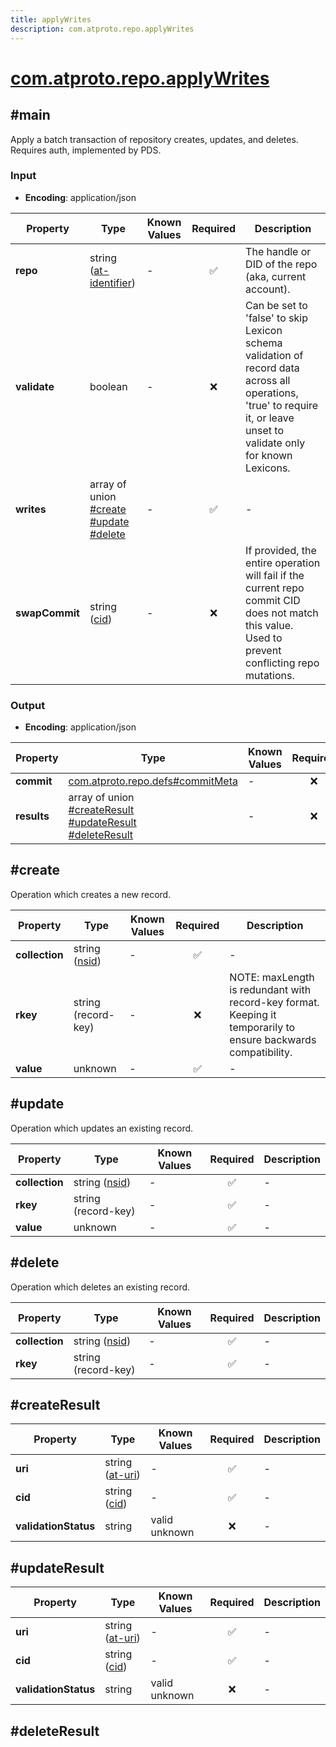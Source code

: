 ```yaml
---
title: applyWrites
description: com.atproto.repo.applyWrites
---
```


# [com.atproto.repo.applyWrites](https://github.com/myConsciousness/atproto.dart/blob/main/lexicons/com/atproto/repo/applyWrites.json)

## #main

Apply a batch transaction of repository creates, updates, and deletes. Requires auth, implemented by PDS.

### Input

- **Encoding**: application/json

| Property | Type | Known Values | Required | Description |
| --- | --- | --- | :---: | --- |
| **repo** | string ([at-identifier](https://atproto.com/specs/lexicon#at-identifier)) | - | ✅ | The handle or DID of the repo (aka, current account). |
| **validate** | boolean | - | ❌ | Can be set to 'false' to skip Lexicon schema validation of record data across all operations, 'true' to require it, or leave unset to validate only for known Lexicons. |
| **writes** | array of union<br/>[#create](#create)<br/>[#update](#update)<br/>[#delete](#delete) | - | ✅ | - |
| **swapCommit** | string ([cid](https://atproto.com/specs/repository#cid-formats)) | - | ❌ | If provided, the entire operation will fail if the current repo commit CID does not match this value. Used to prevent conflicting repo mutations. |

### Output

- **Encoding**: application/json

| Property | Type | Known Values | Required | Description |
| --- | --- | --- | :---: | --- |
| **commit** | [com.atproto.repo.defs#commitMeta](../../../../lexicons/com/atproto/repo/defs.md#commitmeta) | - | ❌ | - |
| **results** | array of union<br/>[#createResult](#createresult)<br/>[#updateResult](#updateresult)<br/>[#deleteResult](#deleteresult) | - | ❌ | - |

## #create

Operation which creates a new record.

| Property | Type | Known Values | Required | Description |
| --- | --- | --- | :---: | --- |
| **collection** | string ([nsid](https://atproto.com/specs/nsid)) | - | ✅ | - |
| **rkey** | string (record-key) | - | ❌ | NOTE: maxLength is redundant with record-key format. Keeping it temporarily to ensure backwards compatibility. |
| **value** | unknown | - | ✅ | - |

## #update

Operation which updates an existing record.

| Property | Type | Known Values | Required | Description |
| --- | --- | --- | :---: | --- |
| **collection** | string ([nsid](https://atproto.com/specs/nsid)) | - | ✅ | - |
| **rkey** | string (record-key) | - | ✅ | - |
| **value** | unknown | - | ✅ | - |

## #delete

Operation which deletes an existing record.

| Property | Type | Known Values | Required | Description |
| --- | --- | --- | :---: | --- |
| **collection** | string ([nsid](https://atproto.com/specs/nsid)) | - | ✅ | - |
| **rkey** | string (record-key) | - | ✅ | - |

## #createResult

| Property | Type | Known Values | Required | Description |
| --- | --- | --- | :---: | --- |
| **uri** | string ([at-uri](https://atproto.com/specs/at-uri-scheme)) | - | ✅ | - |
| **cid** | string ([cid](https://atproto.com/specs/repository#cid-formats)) | - | ✅ | - |
| **validationStatus** | string | valid<br/>unknown | ❌ | - |

## #updateResult

| Property | Type | Known Values | Required | Description |
| --- | --- | --- | :---: | --- |
| **uri** | string ([at-uri](https://atproto.com/specs/at-uri-scheme)) | - | ✅ | - |
| **cid** | string ([cid](https://atproto.com/specs/repository#cid-formats)) | - | ✅ | - |
| **validationStatus** | string | valid<br/>unknown | ❌ | - |

## #deleteResult

